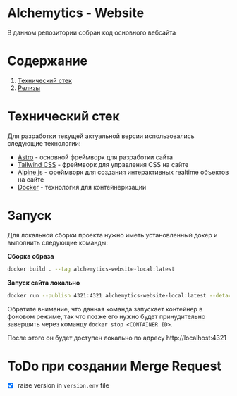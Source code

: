 # Alchemytics - Website

В данном репозитории собран код основного вебсайта

# Содержание

1. [Технический стек](#технический-стек)
2. [Релизы](#релизы)

# Технический стек

Для разработки текущей актуальной версии использовались следующие технологии:

- [Astro](https://astro.build/) - основной фреймворк для разработки сайта
- [Tailwind CSS](https://tailwindcss.com/) - фреймворк для управления CSS на сайте
- [Alpine.js](https://alpinejs.dev/) - фреймворк для создания интерактивных realtime объектов на сайте
- [Docker](https://www.docker.com/) - технология для контейнеризации

# Запуск

Для локальной сборки проекта нужно иметь установленный докер и выполнить следующие команды:

**Сборка образа**

```bash
docker build . --tag alchemytics-website-local:latest
```

**Запуск сайта локально**

```bash
docker run --publish 4321:4321 alchemytics-website-local:latest --detach
```

Обратите внимание, что данная команда запускает контейнер в фоновом режиме, так что позже его нужно будет принудительно завершить через команду `docker stop <CONTAINER ID>`.

После этого он будет доступен локально по адресу http://localhost:4321

# ToDo при создании Merge Request

- [x] raise version in `version.env` file
